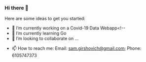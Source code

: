 ### Hi there 👋

<!--
**samg11/samg11** is a ✨ _special_ ✨ repository because its `README.md` (this file) appears on your GitHub profile.
-->
Here are some ideas to get you started:

- 🔭 I’m currently working on a Covid-19 Data Webapp<!--
- 🌱 I’m currently learning Go
- 👯 I’m looking to collaborate on ...
<!--
- 🤔 I’m looking for help with ...
- 💬 Ask me about ...-->
- 📫 How to reach me:  Email: sam.girshovich@gmail.com; Phone: 6105747373
<!-- - ⚡ Fun fact: ... -->
